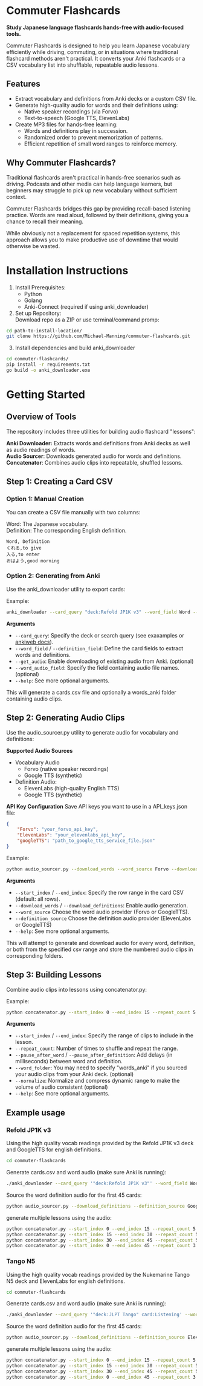 # Commuter Flashcards

**Study Japanese language flashcards hands-free with audio-focused tools.**

Commuter Flashcards is designed to help you learn Japanese vocabulary efficiently while driving, commuting, or in situations where traditional flashcard methods aren't practical. It converts your Anki flashcards or a CSV vocabulary list into shufflable, repeatable audio lessons.

## Features
- Extract vocabulary and definitions from Anki decks or a custom CSV file.
- Generate high-quality audio for words and their definitions using:
  - Native speaker recordings (via Forvo)
  - Text-to-speech (Google TTS, ElevenLabs)
- Create MP3 files for hands-free learning:
    - Words and definitions play in succession.
    - Randomized order to prevent memorization of patterns.
    - Efficient repetition of small word ranges to reinforce memory.

## Why Commuter Flashcards?
Traditional flashcards aren't practical in hands-free scenarios such as driving. Podcasts and other media can help language learners, but beginners may struggle to pick up new vocabulary without sufficient context.

Commuter Flashcards bridges this gap by providing recall-based listening practice. Words are read aloud, followed by their definitions, giving you a chance to recall their meaning. 

While obviously not a replacement for spaced repetition systems, this approach allows you to make productive use of downtime that would otherwise be wasted.

# Installation Instructions
1. Install Prerequisites:
    - Python
    - Golang
    - Anki-Connect (required if using anki_downloader)
2. Set up Repository:<br/>
Download repo as a ZIP or use terminal/command promp:
```sh
cd path-to-install-location/
git clone https://github.com/Michael-Manning/commuter-flashcards.git
```
3. Install dependencies and build anki_downloader
```sh
cd commuter-flashcards/
pip install -r requirements.txt
go build -o anki_downloader.exe
```

# Getting Started
## Overview of Tools
The repository includes three utilities for building audio flashcard "lessons":

**Anki Downloader:** Extracts words and definitions from Anki decks as well as audio readings of words.<br/>
**Audio Sourcer**: Downloads generated audio for words and definitions.<br/>
**Concatenator**: Combines audio clips into repeatable, shuffled lessons.<br/>

## Step 1: Creating a Card CSV
### Option 1: Manual Creation
You can create a CSV file manually with two columns:

Word: The Japanese vocabulary.<br/>
Definition: The corresponding English definition.<br/>
```text
Word, Definition
くれる,to give
入る,to enter
おはよう,good morning
```

### Option 2: Generating from Anki
Use the anki_downloader utility to export cards:

Example:
```sh
anki_downloader --card_query "deck:Refold JP1K v3" --word_field Word --definition_field Definition
```

**Arguments**
- `--card_query`: Specify the deck or search query (see exaxamples or [ankiweb docs](https://docs.ankiweb.net/searching.html#tags-decks-cards-and-notes)).
- `--word_field` / `--definition_field`: Define the card fields to extract words and definitions.
- `--get_audio`: Enable downloading of existing audio from Anki. (optional)
- `--word_audio_field`: Specify the field containing audio file names. (optional)
- `--help`: See more optional arguments.

This will generate a cards.csv file and optionally a words_anki folder containing audio clips.

## Step 2: Generating Audio Clips
Use the audio_sourcer.py utility to generate audio for vocabulary and definitions:


**Supported Audio Sources**
- Vocabulary Audio
  - Forvo (native speaker recordings)
  - Google TTS (synthetic)
- Definition Audio:
  - ElevenLabs (high-quality English TTS)
  - Google TTS (synthetic)

**API Key Configuration**
Save API keys you want to use in a API_keys.json file:
```json
{
    "Forvo": "your_forvo_api_key",
    "ElevenLabs": "your_elevenlabs_api_key",
    "googleTTS": "path_to_google_tts_service_file.json"
}
```

Example:
```sh
python audio_sourcer.py --download_words --word_source Forvo --download_definitions --definition_source ElevenLabs
```

**Arguments**
- `--start_index` / `--end_index`: Specify the row range in the card CSV (default: all rows).
- `--download_words` / `--download_definitions`: Enable audio generation.
- `--word_source` Choose the word audio provider (Forvo or GoogleTTS).
- `--definition_source` Choose the definition audio provider (ElevenLabs or GoogleTTS)
- `--help`: See more optional arguments.

This will attempt to generate and download audio for every word, definition, or both from the specified csv range and store the numbered audio clips in corresponding folders.


## Step 3: Building Lessons
Combine audio clips into lessons using concatenator.py:

Example:
```sh
python concatenator.py --start_index 0 --end_index 15 --repeat_count 5 --normalize
```
**Arguments**
- `--start_index` / `--end_index`: Specify the range of clips to include in the lesson.
- `--repeat_count`: Number of times to shuffle and repeat the range.
- `--pause_after_word` / `--pause_after_definition`: Add delays (in milliseconds) between word and definition.
- `--word_folder`: You may need to specify "words_anki" if you sourced your audio clips from your Anki deck. (optional)
- `--normalize`: Normalize and compress dynamic range to make the volume of audio consistent (optional)
- `--help`: See more optional arguments.

## Example usage

### Refold JP1K v3

Using the high quality vocab readings provided by the Refold JP1K v3 deck and GoogleTTS for english definitions.

```sh
cd commuter-flashcards
```

Generate cards.csv and word audio (make sure Anki is running):
```sh
./anki_downloader --card_query '"deck:Refold JP1K v3"' --word_field Word --definition_field  Definition --get_audio --word_audio_field word_audio
```

Source the word definition audio for the first 45 cards:
```sh
python audio_sourcer.py --download_definitions --definition_source GoogleTTS --end_index 45
```

generate multiple lessons using the audio:
```sh
python concatenator.py --start_index 0 --end_index 15 --repeat_count 5 --word_folder words_anki --normalize
python concatenator.py --start_index 15 --end_index 30 --repeat_count 5 --word_folder words_anki --normalize
python concatenator.py --start_index 30 --end_index 45 --repeat_count 5 --word_folder words_anki --normalize
python concatenator.py --start_index 0 --end_index 45 --repeat_count 3 --word_folder words_anki --normalize
```

### Tango N5

Using the high quality vocab readings provided by the Nukemarine Tango N5 deck and ElevenLabs for english definitions.

```sh
cd commuter-flashcards
```

Generate cards.csv and word audio (make sure Anki is running):
```sh
./anki_downloader --card_query '"deck:JLPT Tango" card:Listening' --word_field Tango_Vocab_Japanese --definition_field  Tango_Vocab_English --get_audio --word_audio_field Tango_Vocab_Audio
```

Source the word definition audio for the first 45 cards:
```sh
python audio_sourcer.py --download_definitions --definition_source ElevenLabs --end_index 45
```

generate multiple lessons using the audio:
```sh
python concatenator.py --start_index 0 --end_index 15 --repeat_count 5 --word_folder words_anki --normalize
python concatenator.py --start_index 15 --end_index 30 --repeat_count 5 --word_folder words_anki --normalize
python concatenator.py --start_index 30 --end_index 45 --repeat_count 5 --word_folder words_anki --normalize
python concatenator.py --start_index 0 --end_index 45 --repeat_count 3 --word_folder words_anki --normalize
```